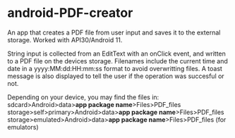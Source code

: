 # android-PDF-creator
An app that creates a PDF file from user input and saves it to the external storage. Worked with API30/Android 11.

String input is collected from an EditText with an onClick event, and written to a PDF file on the devices storage. 
Filenames include the current time and date in a yyyy:MM:dd:HH:mm:ss format to avoid overwritting files. 
A toast message is also displayed to tell the user if the operation was succesful or not.

Depending on your device, you may find the files in:
sdcard>Android>data>**app package name**>Files>PDF_files
storage>self>primary>Android>data>**app package name**>Files>PDF_files
storage>emulated>Android>data>**app package name**>Files>PDF_files (for emulators)
